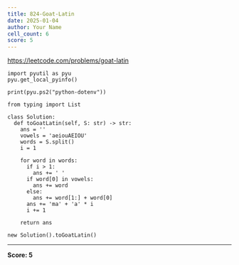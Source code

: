 ```yaml
---
title: 824-Goat-Latin
date: 2025-01-04
author: Your Name
cell_count: 6
score: 5
---
```


https://leetcode.com/problems/goat-latin


```
import pyutil as pyu
pyu.get_local_pyinfo()
```


```
print(pyu.ps2("python-dotenv"))
```


```
from typing import List
```


```
class Solution:
  def toGoatLatin(self, S: str) -> str:
    ans = ''
    vowels = 'aeiouAEIOU'
    words = S.split()
    i = 1

    for word in words:
      if i > 1:
        ans += ' '
      if word[0] in vowels:
        ans += word
      else:
        ans += word[1:] + word[0]
      ans += 'ma' + 'a' * i
      i += 1

    return ans
```


```
new Solution().toGoatLatin()
```


---
**Score: 5**